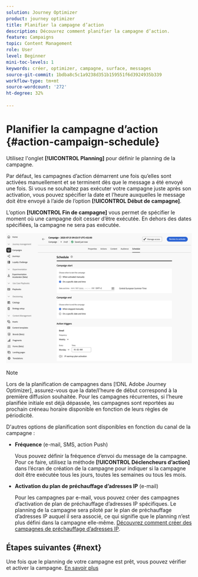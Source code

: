```yaml
---
solution: Journey Optimizer
product: journey optimizer
title: Planifier la campagne d’action
description: Découvrez comment planifier la campagne d’action.
feature: Campaigns
topic: Content Management
role: User
level: Beginner
mini-toc-levels: 1
keywords: créer, optimizer, campagne, surface, messages
source-git-commit: 1bdba8c5c1a9238d351b159551f6d3924935b339
workflow-type: tm+mt
source-wordcount: '272'
ht-degree: 32%

---
```



# Planifier la campagne d’action {#action-campaign-schedule}

Utilisez l&#39;onglet **[!UICONTROL Planning]** pour définir le planning de la campagne.

Par défaut, les campagnes d’action démarrent une fois qu’elles sont activées manuellement et se terminent dès que le message a été envoyé une fois. Si vous ne souhaitez pas exécuter votre campagne juste après son activation, vous pouvez spécifier la date et l’heure auxquelles le message doit être envoyé à l’aide de l’option **[!UICONTROL Début de campagne]**.

L’option **[!UICONTROL Fin de campagne]** vous permet de spécifier le moment où une campagne doit cesser d’être exécutée. En dehors des dates spécifiées, la campagne ne sera pas exécutée.

![](assets/create-campaign-schedule.png)

>[!NOTE]
>
>Lors de la planification de campagnes dans [!DNL Adobe Journey Optimizer], assurez-vous que la date/l’heure de début correspond à la première diffusion souhaitée. Pour les campagnes récurrentes, si l’heure planifiée initiale est déjà dépassée, les campagnes sont reportées au prochain créneau horaire disponible en fonction de leurs règles de périodicité.

D&#39;autres options de planification sont disponibles en fonction du canal de la campagne :

* **Fréquence** (e-mail, SMS, action Push)

  Vous pouvez définir la fréquence d’envoi du message de la campagne. Pour ce faire, utilisez la méthode **[!UICONTROL Déclencheurs d’action]** dans l’écran de création de la campagne pour indiquer si la campagne doit être exécutée tous les jours, toutes les semaines ou tous les mois.

* **Activation du plan de préchauffage d’adresses IP** (e-mail)

  Pour les campagnes par e-mail, vous pouvez créer des campagnes d’activation de plan de préchauffage d’adresses IP spécifiques. Le planning de la campagne sera piloté par le plan de préchauffage d’adresses IP auquel il sera associé, ce qui signifie que le planning n’est plus défini dans la campagne elle-même. [Découvrez comment créer des campagnes de préchauffage d’adresses IP](../configuration/ip-warmup-campaign.md).

## Étapes suivantes {#next}

Une fois que le planning de votre campagne est prêt, vous pouvez vérifier et activer la campagne. [En savoir plus](review-activate-campaign.md)
